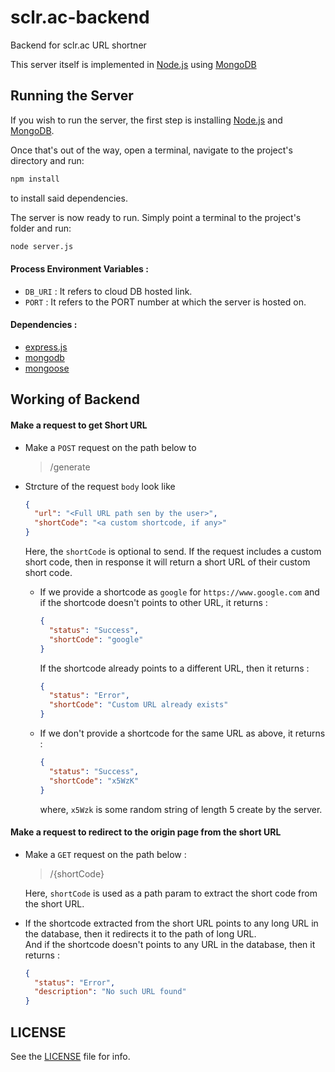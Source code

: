 # sclr.ac-backend

Backend for sclr.ac URL shortner

This server itself is implemented in [Node.js](https://nodejs.org/en/) using [MongoDB](https://www.mongodb.com/try/download)

## Running the Server

If you wish to run the server, the first step is installing [Node.js](https://nodejs.org/en/download/) and [MongoDB](https://www.mongodb.com/try/download/community).

Once that's out of the way, open a terminal, navigate to the project's directory and run:

```bash
npm install
```

to install said dependencies.

The server is now ready to run. Simply point a terminal to the project's folder and run:

```bash
node server.js
```

#### Process Environment Variables :

- `DB_URI` : It refers to cloud DB hosted link.
- `PORT` : It refers to the PORT number at which the server is hosted on.

#### Dependencies :

- [express.js](https://expressjs.com/en/starter/installing.html)
- [mongodb](https://www.npmjs.com/package/mongodb)
- [mongoose](https://www.npmjs.com/package/mongoose)

## Working of Backend

#### Make a request to get Short URL

- Make a `POST` request on the path below to
  > /generate
- Strcture of the request `body` look like

  ```json
  {
    "url": "<Full URL path sen by the user>",
    "shortCode": "<a custom shortcode, if any>"
  }
  ```

  Here, the `shortCode` is optional to send. If the request includes a custom short code, then in response it will return a short URL of their custom short code.

  - If we provide a shortcode as `google` for `https://www.google.com` and if the shortcode doesn't points to other URL, it returns :
    ```json
    {
      "status": "Success",
      "shortCode": "google"
    }
    ```
    If the shortcode already points to a different URL, then it returns :
    ```json
    {
      "status": "Error",
      "shortCode": "Custom URL already exists"
    }
    ```
  - If we don't provide a shortcode for the same URL as above, it returns :
    ```json
    {
      "status": "Success",
      "shortCode": "x5WzK"
    }
    ```
    where, `x5Wzk` is some random string of length 5 create by the server.

#### Make a request to redirect to the origin page from the short URL

- Make a `GET` request on the path below :

  > /{shortCode}

  Here, `shortCode` is used as a path param to extract the short code from the short URL.

- If the shortcode extracted from the short URL points to any long URL in the database, then it redirects it to the path of long URL.<br>And if the shortcode doesn't points to any URL in the database, then it returns :
  ```json
  {
    "status": "Error",
    "description": "No such URL found"
  }
  ```

## LICENSE

See the [LICENSE](LICENSE) file for info.

